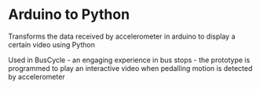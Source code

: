 # Arduino to Python
Transforms the data received by accelerometer in arduino to display a certain video using Python

Used in BusCycle - an engaging experience in bus stops - the prototype is programmed to play an interactive video when pedalling motion is detected by accelerometer

